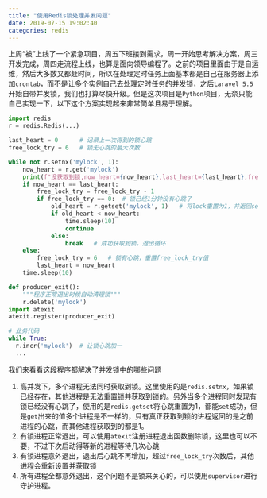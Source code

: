 ```yaml
---
title: "使用Redis锁处理并发问题"
date: 2019-07-15 19:02:40
categories: redis
---
```


上周“被”上线了一个紧急项目，周五下班接到需求，周一开始思考解决方案，周三开发完成，周四走流程上线，也算是面向领导编程了。之前的项目里面由于是自运维，然后大多数又都赶时间，所以在处理定时任务上面基本都是自己在服务器上添加`crontab`，而不是让多个实例自己去处理定时任务的并发锁，之后`Laravel 5.5`开始自带并发锁，我们也打算尽快升级。但是这次项目是`Python`项目，无奈只能自己实现一下，以下这个方案实现起来非常简单且易于理解。

```python
import redis
r = redis.Redis(...)

last_heart = 0		# 记录上一次得到的锁心跳
free_lock_try = 6	# 锁无心跳的最大次数 

while not r.setnx('mylock', 1):
    now_heart = r.get('mylock')
    print(f"没获取到锁,now_heart={now_heart},last_heart={last_heart},free_lock_try={free_lock_try}")
    if now_heart == last_heart:
        free_lock_try = free_lock_try - 1
        if free_lock_try == 0:	# 锁已经1分钟没有心跳了
            old_heart = r.getset('mylock', 1)	# 将lock重置为1，并返回set之前的心跳值
            if old_heart < now_heart:
                time.sleep(10)
                continue
            else:
                break	# 成功获取到锁，退出循环
    else:
        free_lock_try = 6	# 锁有心跳，重置free_lock_try值
        last_heart = now_heart
    time.sleep(10)

def producer_exit():
    """程序正常退出时候自动清理锁"""
    r.delete('mylock')
import atexit
atexit.register(producer_exit)

# 业务代码
while True:
  r.incr('mylock')	# 让锁心跳加一
  ...
```

我们来看看这段程序都解决了并发锁中的哪些问题

1. 高并发下，多个进程无法同时获取到锁。这里使用的是`redis.setnx`，如果锁已经存在，其他进程是无法重置锁并获取到锁的。另外当多个进程同时发现有锁已经没有心跳了，使用的是`redis.getset`将心跳重置为1，都能`set`成功，但是`get`出来的值多个进程是不一样的，只有真正获取到锁的进程返回的是之前进程的心跳，而其他进程获取到的都是1。
2. 有锁进程正常退出，可以使用`atexit`注册进程退出函数删除锁，这里也可以不要，不过下次启动得等新的进程等待几次心跳
3. 有锁进程意外退出，退出后心跳不再增加，超过`free_lock_try`次数后，其他进程会重新设置并获取锁
4. 所有进程全都意外退出，这个问题不是锁来关心的，可以使用`supervisor`进行守护进程。